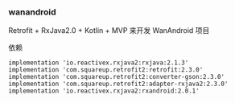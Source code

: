 ### wanandroid
Retrofit + RxJava2.0 + Kotlin + MVP 来开发 WanAndroid 项目


依赖

    implementation 'io.reactivex.rxjava2:rxjava:2.1.3'
    implementation 'com.squareup.retrofit2:retrofit:2.3.0'
    implementation 'com.squareup.retrofit2:converter-gson:2.3.0'
    implementation 'com.squareup.retrofit2:adapter-rxjava2:2.3.0'
    implementation 'io.reactivex.rxjava2:rxandroid:2.0.1'


